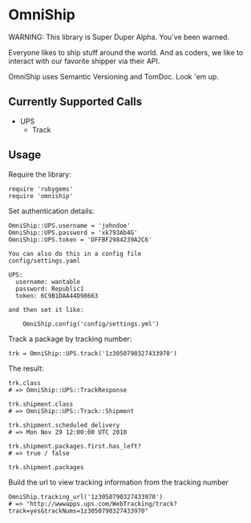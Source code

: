 OmniShip
========

WARNING: This library is Super Duper Alpha. You've been warned.

Everyone likes to ship stuff around the world. And as coders, we like to
interact with our favorite shipper via their API.

OmniShip uses Semantic Versioning and TomDoc. Look 'em up.


Currently Supported Calls
-------------------------

* UPS
  * Track


Usage
-----

Require the library:

    require 'rubygems'
    require 'omniship'

Set authentication details:

    OmniShip::UPS.username = 'johndoe'
    OmniShip::UPS.password = 'xk793Ab4G'
    OmniShip::UPS.token = 'DFFBF2984239A2C6'

    You can also do this in a config file
    config/settings.yaml

    UPS:
      username: wantable
      password: Republic1
      token: 6C9B1DAA44D98663

    and then set it like: 

        OmniShip.config('config/settings.yml')

Track a package by tracking number:

    trk = OmniShip::UPS.track('1z3050790327433970')

The result:

    trk.class
    # => OmniShip::UPS::TrackResponse

    trk.shipment.class
    # => OmniShip::UPS::Track::Shipment

    trk.shipment.scheduled_delivery
    # => Mon Nov 29 12:00:00 UTC 2010

    trk.shipment.packages.first.has_left?
    # => true / false

    trk.shipment.packages


Build the url to view tracking information from the tracking number

    OmniShip.tracking_url('1z3050790327433970')
    # => "http://wwwapps.ups.com/WebTracking/track?track=yes&trackNums=1z3050790327433970"
    


